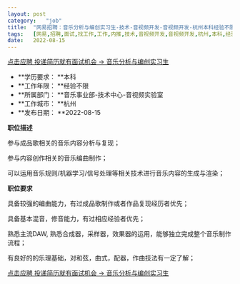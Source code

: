 ```yaml
---
layout:	post
category:	"job"
title:	"网易招聘：音乐分析与编创实习生-技术-音视频开发-音视频开发-杭州本科经验不限"
tags:	[网易,招聘,面试,找工作,工作,内推,技术,音视频开发,音视频开发,杭州,本科,经验不限]
date:	2022-08-15
---
```


[点击应聘 投递简历就有面试机会 ->  音乐分析与编创实习生](http://mobile.bole.netease.com/bole/boleDetail?id=41680&employeeId=346f03c3cda5f04c&key=all)



- **学历要求： **本科
- **工作年限： **经验不限
- **所属部门： **音乐事业部-技术中心-音视频实验室
- **工作城市： **杭州
- **发布日期： **2022-08-15



**职位描述**

参与成品歌相关的音乐内容分析与复现；

参与内容创作相关的音乐编曲制作；

可以运用音乐规则/机器学习/信号处理等相关技术进行音乐内容的生成与渲染；



**职位要求**

具备较强的编曲能力，有过成品歌制作或者作品复现经历者优先；

具备基本混音，修音能力，有过相应经验者优先；

熟悉主流DAW, 熟悉合成器，采样器，效果器的运用，能够独立完成整个音乐制作流程；

有良好的的乐理基础，对和弦，曲式，配器，作曲技法有一定了解；



[点击应聘 投递简历就有面试机会 ->  音乐分析与编创实习生](http://mobile.bole.netease.com/bole/boleDetail?id=41680&employeeId=346f03c3cda5f04c&key=all)